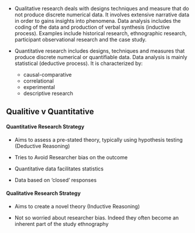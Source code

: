 * Qualitative research deals with designs techniques and measure that do not produce discrete numerical data. It involves extensive narrative data in order to gains insights into phenomena. Data analysis includes the coding of the data and production of verbal synthesis (inductive process). Examples include historical research, ethnographic research, participant observational research and the case study.

* Quantitative research includes designs, techniques and measures that produce discrete numerical or quantifiable data. Data analysis is mainly statistical (deductive process). It is characterized by:
	* causal-comparative
	* correlational
	* experimental
	* descriptive research

## Qualitive v Quantitative
#### Quantitative Research Strategy  
* Aims to assess a pre-stated theory, typically using hypothesis testing (Deductive Reasoning)

* Tries to Avoid Researcher bias on the outcome

* Quantitative data facilitates statistics

* Data based on ‘closed’ responses

#### Qualitative Research Strategy
* Aims to create a novel theory (Inductive Reasoning)

* Not so worried about researcher bias. Indeed they often become an inherent part of the study ethnography